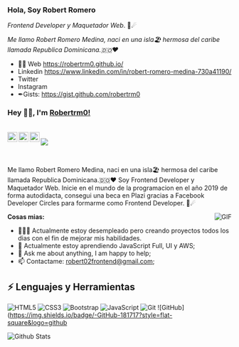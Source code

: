 ### Hola, Soy Robert Romero
*Frontend Developer y Maquetador Web*. 👋☄

*Me llamo Robert Romero Medina, naci en una isla🏖 hermosa del caribe llamada Republica Dominicana.🇩🇴❤*

* 👨‍💻 Web https://robertrm0.github.io/
* Linkedin https://www.linkedin.com/in/robert-romero-medina-730a41190/
* Twitter 
* Instagram 
* ✒Gists: https://gist.github.com/robertrm0


### Hey 👋🏽, I'm [Robertrm0!](https://github.com/Robertrm0) 

<br/>

<a href="https://twitter.com/robertrm00">
  <img align="left" alt="Abhishek Naidu | Twitter" width="22px" src="https://cdn.jsdelivr.net/npm/simple-icons@v3/icons/twitter.svg" />
</a>
<a href="https://www.linkedin.com/in/robert-romero-medina-730a41190/>
  <img align="left" alt="Abhishek's LinkdeIN" width="22px" src="https://cdn.jsdelivr.net/npm/simple-icons@v3/icons/linkedin.svg" />
</a>
<a href="https://t.me/robertrm0">
  <img align="left" alt="Abhishek's Telegram" width="22px" src="https://cdn.jsdelivr.net/npm/simple-icons@v3/icons/telegram.svg" />
</a>
<a href="https://www.instagram.com/robertrm0/">
  <img align="left" alt="Abhishek's Instagram" width="22px" src="https://cdn.jsdelivr.net/npm/simple-icons@v3/icons/instagram.svg" />
</a>

![](https://visitor-badge.glitch.me/badge?page_id=abhisheknaiidu.abhisheknaiidu)

<br />

Me llamo Robert Romero Medina, naci en una isla🏖 hermosa del caribe llamada Republica Dominicana.🇩🇴❤ Soy Frontend Developer y Maquetador Web. Inicie en el mundo de la programacion en el año 2019 de forma autodidacta, consegui una beca en Plazi gracias a Facebook Developer Circles para formarme como Frontend Developer. 👋☄

  <img align="right" alt="GIF" src="https://media.giphy.com/media/836HiJc7pgzy8iNXCn/giphy.gif" />
  
**Cosas mias:**

- 👨🏽‍💻 Actualmente estoy desempleado pero creando proyectos todos los dias con el fin de mejorar mis habilidades.
- 🌱 Actualmente estoy aprendiendo JavaScript Full, UI y AWS; 
- 💬 Ask me about anything, I am happy to help;
- 📫 Contactame: robert02frontend@gmail.com;

## ⚡ Lenguajes y Herramientas

![HTML5](https://img.shields.io/badge/-HTML5-E34F26?style=flat-square&logo=html5&logoColor=white)
![CSS3](https://img.shields.io/badge/-CSS3-1572B6?style=flat-square&logo=css3)
![Bootstrap](https://img.shields.io/badge/-Bootstrap-563D7C?style=flat-square&logo=bootstrap)
![JavaScript](https://img.shields.io/badge/-JavaScript-black?style=flat-square&logo=javascript)
![Git](https://img.shields.io/badge/-Git-black?style=flat-square&logo=git)
![GitHub](https://img.shields.io/badge/-GitHub-181717?style=flat-square&logo=github

![Github Stats](https://github-readme-stats.vercel.app/api?username=robertrm0&show_icons=true)


